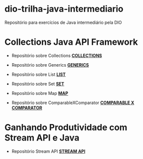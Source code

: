 # dio-trilha-java-intermediario
Repositório para exercícios de Java intermediário pela DIO

# Collections Java API Framework
- Repositório sobre Collections [**COLLECTIONS**](https://github.com/cami-la/collections-java-api-2023?tab=readme-ov-file)

- Repositório sobre Generics [**GENERICS**](https://github.com/cami-la/collections-java-api-2023/tree/master/src/main/java/generics)

- Repositório sobre List [**LIST**](https://github.com/cami-la/collections-java-api-2023/tree/master/src/main/java/list)

- Repositório sobre Set [**SET**](https://github.com/cami-la/collections-java-api-2023/tree/master/src/main/java/set)

- Repositório sobre Map [**MAP**](https://github.com/cami-la/collections-java-api-2023/tree/master/src/main/java/map)

- Repositório sobre ComparableXComparator [**COMPARABLE X COMPARATOR**](https://github.com/cami-la/collections-java-api-2023/tree/master/src/main/java/comparableXcomparator)

# Ganhando Produtividade com Stream API e Java
- Repositório Stream API [**STREAM API**](https://github.com/digitalinnovationone/ganhando_produtividade_com_Stream_API_Java)
